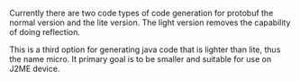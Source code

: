 Currently there are two code types of code generation
for protobuf the normal version and the lite version.
The light version removes the capability of doing reflection.

This is a third option for generating java code that
is lighter than lite, thus the name micro. It primary
goal is to be smaller and suitable for use on J2ME
device.